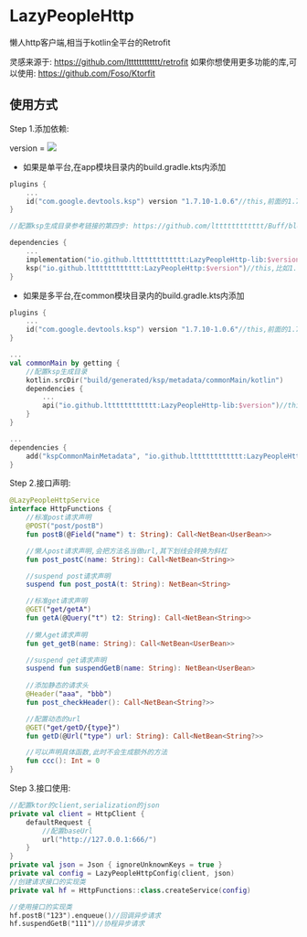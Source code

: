 # LazyPeopleHttp

懒人http客户端,相当于kotlin全平台的Retrofit

灵感来源于: https://github.com/ltttttttttttt/retrofit
如果你想使用更多功能的库,可以使用: https://github.com/Foso/Ktorfit

## 使用方式

Step 1.添加依赖:

version
= [![](https://img.shields.io/maven-central/v/io.github.ltttttttttttt/LazyPeopleHttp)](https://repo1.maven.org/maven2/io/github/ltttttttttttt/LazyPeopleHttp/)

* 如果是单平台,在app模块目录内的build.gradle.kts内添加

```kotlin
plugins {
    ...
    id("com.google.devtools.ksp") version "1.7.10-1.0.6"//this,前面的1.7.10对应你的kotlin版本,更多版本参考: https://github.com/google/ksp/releases
}

//配置ksp生成目录参考链接的第四步: https://github.com/ltttttttttttt/Buff/blob/main/README_CN.md?plain=1

dependencies {
    ...
    implementation("io.github.ltttttttttttt:LazyPeopleHttp-lib:$version")//this,比如1.0.0
    ksp("io.github.ltttttttttttt:LazyPeopleHttp:$version")//this,比如1.0.0
}
```

* 如果是多平台,在common模块目录内的build.gradle.kts内添加

```kotlin
plugins {
    ...
    id("com.google.devtools.ksp") version "1.7.10-1.0.6"//this,前面的1.7.10对应你的kotlin版本,更多版本参考: https://github.com/google/ksp/releases
}

...
val commonMain by getting {
    //配置ksp生成目录
    kotlin.srcDir("build/generated/ksp/metadata/commonMain/kotlin")
    dependencies {
        ...
        api("io.github.ltttttttttttt:LazyPeopleHttp-lib:$version")//this,比如1.0.0
    }
}

...
dependencies {
    add("kspCommonMainMetadata", "io.github.ltttttttttttt:LazyPeopleHttp:$version")
}
```

Step 2.接口声明:

```kotlin
@LazyPeopleHttpService
interface HttpFunctions {
    //标准post请求声明
    @POST("post/postB")
    fun postB(@Field("name") t: String): Call<NetBean<UserBean>>

    //懒人post请求声明,会把方法名当做url,其下划线会转换为斜杠
    fun post_postC(name: String): Call<NetBean<String>>

    //suspend post请求声明
    suspend fun post_postA(t: String): NetBean<String>

    //标准get请求声明
    @GET("get/getA")
    fun getA(@Query("t") t2: String): Call<NetBean<String>>
    
    //懒人get请求声明
    fun get_getB(name: String): Call<NetBean<UserBean>>

    //suspend get请求声明
    suspend fun suspendGetB(name: String): NetBean<UserBean>
    
    //添加静态的请求头
    @Header("aaa", "bbb")
    fun post_checkHeader(): Call<NetBean<String?>>

    //配置动态的url
    @GET("get/getD/{type}")
    fun getD(@Url("type") url: String): Call<NetBean<String?>>

    //可以声明具体函数,此时不会生成额外的方法
    fun ccc(): Int = 0
}
```

Step 3.接口使用:

```kotlin
//配置ktor的client,serialization的json
private val client = HttpClient {
    defaultRequest {
        //配置baseUrl
        url("http://127.0.0.1:666/")
    }
}
private val json = Json { ignoreUnknownKeys = true }
private val config = LazyPeopleHttpConfig(client, json)
//创建请求接口的实现类
private val hf = HttpFunctions::class.createService(config)

//使用接口的实现类
hf.postB("123").enqueue()//回调异步请求
hf.suspendGetB("111")//协程异步请求
```